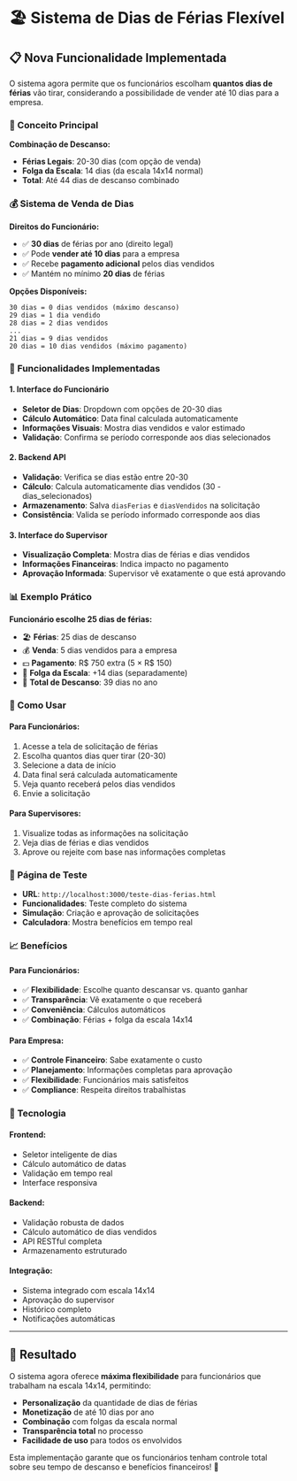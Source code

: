 # 🏖️ Sistema de Dias de Férias Flexível

## 📋 Nova Funcionalidade Implementada

O sistema agora permite que os funcionários escolham **quantos dias de férias** vão tirar, considerando a possibilidade de vender até 10 dias para a empresa.

### 🎯 Conceito Principal

**Combinação de Descanso:**
- **Férias Legais**: 20-30 dias (com opção de venda)
- **Folga da Escala**: 14 dias (da escala 14x14 normal)
- **Total**: Até 44 dias de descanso combinado

### 💰 Sistema de Venda de Dias

**Direitos do Funcionário:**
- ✅ **30 dias** de férias por ano (direito legal)
- ✅ Pode **vender até 10 dias** para a empresa
- ✅ Recebe **pagamento adicional** pelos dias vendidos
- ✅ Mantém no mínimo **20 dias** de férias

**Opções Disponíveis:**
```
30 dias = 0 dias vendidos (máximo descanso)
29 dias = 1 dia vendido
28 dias = 2 dias vendidos
...
21 dias = 9 dias vendidos
20 dias = 10 dias vendidos (máximo pagamento)
```

### 🔧 Funcionalidades Implementadas

#### 1. **Interface do Funcionário**
- **Seletor de Dias**: Dropdown com opções de 20-30 dias
- **Cálculo Automático**: Data final calculada automaticamente
- **Informações Visuais**: Mostra dias vendidos e valor estimado
- **Validação**: Confirma se período corresponde aos dias selecionados

#### 2. **Backend API**
- **Validação**: Verifica se dias estão entre 20-30
- **Cálculo**: Calcula automaticamente dias vendidos (30 - dias_selecionados)
- **Armazenamento**: Salva `diasFerias` e `diasVendidos` na solicitação
- **Consistência**: Valida se período informado corresponde aos dias

#### 3. **Interface do Supervisor**
- **Visualização Completa**: Mostra dias de férias e dias vendidos
- **Informações Financeiras**: Indica impacto no pagamento
- **Aprovação Informada**: Supervisor vê exatamente o que está aprovando

### 📊 Exemplo Prático

**Funcionário escolhe 25 dias de férias:**
- 🏖️ **Férias**: 25 dias de descanso
- 💰 **Venda**: 5 dias vendidos para a empresa  
- 💵 **Pagamento**: R$ 750 extra (5 × R$ 150)
- 📅 **Folga da Escala**: +14 dias (separadamente)
- 🎯 **Total de Descanso**: 39 dias no ano

### 🚀 Como Usar

#### **Para Funcionários:**
1. Acesse a tela de solicitação de férias
2. Escolha quantos dias quer tirar (20-30)
3. Selecione a data de início
4. Data final será calculada automaticamente
5. Veja quanto receberá pelos dias vendidos
6. Envie a solicitação

#### **Para Supervisores:**
1. Visualize todas as informações na solicitação
2. Veja dias de férias e dias vendidos
3. Aprove ou rejeite com base nas informações completas

### 🧪 Página de Teste

- **URL**: `http://localhost:3000/teste-dias-ferias.html`
- **Funcionalidades**: Teste completo do sistema
- **Simulação**: Criação e aprovação de solicitações
- **Calculadora**: Mostra benefícios em tempo real

### 📈 Benefícios

#### **Para Funcionários:**
- ✅ **Flexibilidade**: Escolhe quanto descansar vs. quanto ganhar
- ✅ **Transparência**: Vê exatamente o que receberá
- ✅ **Conveniência**: Cálculos automáticos
- ✅ **Combinação**: Férias + folga da escala 14x14

#### **Para Empresa:**
- ✅ **Controle Financeiro**: Sabe exatamente o custo
- ✅ **Planejamento**: Informações completas para aprovação
- ✅ **Flexibilidade**: Funcionários mais satisfeitos
- ✅ **Compliance**: Respeita direitos trabalhistas

### 🔧 Tecnologia

#### **Frontend:**
- Seletor inteligente de dias
- Cálculo automático de datas
- Validação em tempo real
- Interface responsiva

#### **Backend:**
- Validação robusta de dados
- Cálculo automático de dias vendidos
- API RESTful completa
- Armazenamento estruturado

#### **Integração:**
- Sistema integrado com escala 14x14
- Aprovação do supervisor
- Histórico completo
- Notificações automáticas

---

## 🎯 Resultado

O sistema agora oferece **máxima flexibilidade** para funcionários que trabalham na escala 14x14, permitindo:

- **Personalização** da quantidade de dias de férias
- **Monetização** de até 10 dias por ano
- **Combinação** com folgas da escala normal
- **Transparência total** no processo
- **Facilidade de uso** para todos os envolvidos

Esta implementação garante que os funcionários tenham controle total sobre seu tempo de descanso e benefícios financeiros! 🚀
